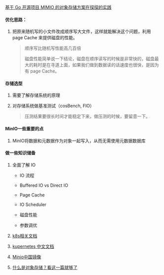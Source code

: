 [基于 Go 开源项目 MIMIO 的对象存储方案在探探的实践](https://www.sohu.com/a/346007469_657921)

#### 优化思路：

1. 把原来随机写的小文件改成顺序写大文件，这样就能解决这个问题，利用page Cache 来提供磁盘的性能。

   > 顺序写比随机写性能高几百倍
   >
   > 磁盘性能简单说一下结论，磁盘在顺序读写的时候是非常快的，磁盘最大的耗时是在寻道上面，如果我们做到数据读的话速度也很快，是因为有 page Cache。

#### 存储选型

1. 需要了解存储系统的原理

2. 对存储系统做基准测试（cosBench, FIO）

   > 压测结果要很长时间才能稳定下来，做压测的时候，要留意一下。

#### MinIO一些重要的点

1. MinIO将数据和元数据作为对象一起写入，从而无需使用元数据数据库

#### 做一些知识储备

1. 全面了解 IO

   * IO 流程

   * Buffered IO vs Direct IO

   * Page Cache

   * IO Scheduler

   * 磁盘性能

   * 参数调优
1. [k8s相关文档](https://www.kubernetes.org.cn/k8s)
1. [kupernetes 中文文档](https://kubernetes.io/zh/docs/home/)
1. [Minio中国镜像](http://dl.minio.org.cn/server/minio/release/linux-amd64/)
1. [什么是对象存储？看这一篇就够了](https://www.sohu.com/a/391960620_505795)

